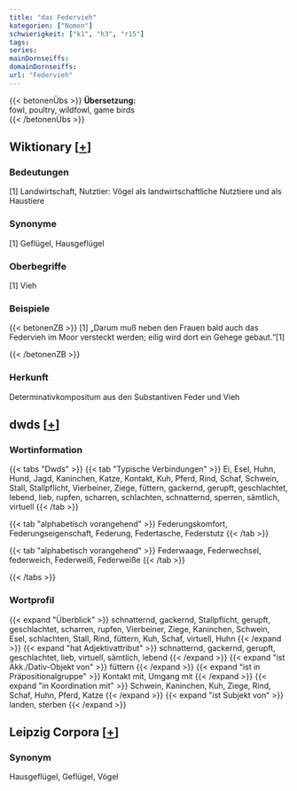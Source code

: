 ```yaml
---
title: "das Federvieh"
kategorien: ["Nomen"]
schwierigkeit: ["k1", "h3", "r15"]
tags:
series:
mainDornseiffs:
domainDornseiffs:
url: "Federvieh"
---
```


{{< betonenÜbs >}}
**Übersetzung:**  
fowl, poultry, wildfowl, game birds  
{{< /betonenÜbs >}}

## Wiktionary [[+](https://de.wiktionary.org/wiki/Federvieh)]

### Bedeutungen
[1] Landwirtschaft, Nutztier: Vögel als landwirtschaftliche Nutztiere und als Haustiere  

### Synonyme
[1] Geflügel, Hausgeflügel  

### Oberbegriffe
[1] Vieh  

### Beispiele
{{< betonenZB >}}
[1] „Darum muß neben den Frauen bald auch das Federvieh im Moor versteckt werden; eilig wird dort ein Gehege gebaut.“[1]  

{{< /betonenZB >}}
### Herkunft
Determinativkompositum aus den Substantiven Feder und Vieh  



## dwds [[+](https://www.dwds.de/wb/Federvieh)]

### Wortinformation
{{< tabs "Dwds" >}}
{{< tab "Typische Verbindungen" >}}
Ei, Esel, Huhn, Hund, Jagd, Kaninchen, Katze, Kontakt, Kuh, Pferd, Rind, Schaf, Schwein, Stall, Stallpflicht, Vierbeiner, Ziege, füttern, gackernd, gerupft, geschlachtet, lebend, lieb, rupfen, scharren, schlachten, schnatternd, sperren, sämtlich, virtuell
{{< /tab >}}

{{< tab "alphabetisch vorangehend" >}}
Federungskomfort, Federungseigenschaft, Federung, Federtasche, Federstutz
{{< /tab >}}

{{< tab "alphabetisch vorangehend" >}}
Federwaage, Federwechsel, federweich, Federweiß, Federweiße
{{< /tab >}}

{{< /tabs >}}

### Wortprofil
{{< expand "Überblick" >}} schnatternd, gackernd, Stallpflicht, gerupft, geschlachtet, scharren, rupfen, Vierbeiner, Ziege, Kaninchen, Schwein, Esel, schlachten, Stall, Rind, füttern, Kuh, Schaf, virtuell, Huhn {{< /expand >}}
{{< expand "hat Adjektivattribut" >}} schnatternd, gackernd, gerupft, geschlachtet, lieb, virtuell, sämtlich, lebend {{< /expand >}}
{{< expand "ist Akk./Dativ-Objekt von" >}} füttern {{< /expand >}}
{{< expand "ist in Präpositionalgruppe" >}} Kontakt mit, Umgang mit {{< /expand >}}
{{< expand "in Koordination mit" >}} Schwein, Kaninchen, Kuh, Ziege, Rind, Schaf, Huhn, Pferd, Katze {{< /expand >}}
{{< expand "ist Subjekt von" >}} landen, sterben {{< /expand >}}

## Leipzig Corpora [[+](https://corpora.uni-leipzig.de/en/res?word=Federvieh&corpusId=deu_newscrawl-public_2018)]


### Synonym
Hausgeflügel, Geflügel, Vögel

